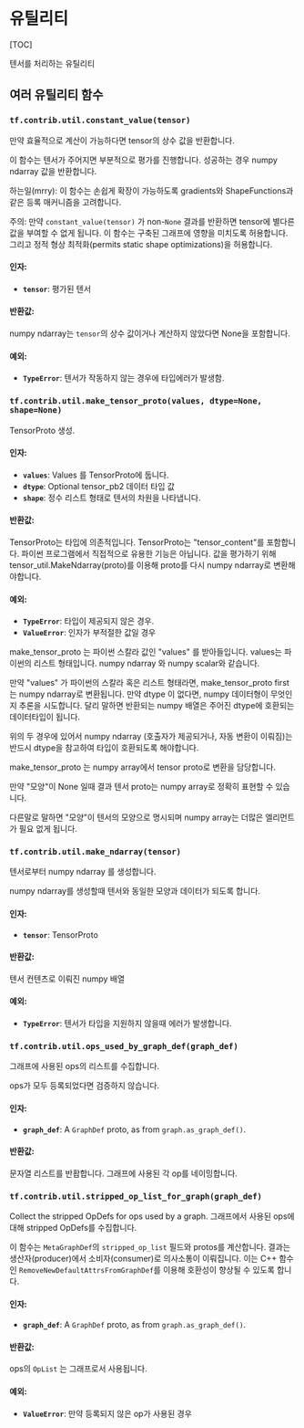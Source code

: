 # 유틸리티

\[TOC\]

텐서를 처리하는 유틸리티

## 여러 유틸리티 함수

### `tf.contrib.util.constant_value(tensor)` <a id="constant_value"></a>

만약 효율적으로 계산이 가능하다면 tensor의 상수 값을 반환합니다.

이 함수는 텐서가 주어지면 부분적으로 평가를 진행합니다. 성공하는 경우 numpy ndarray 값을 반환합니다.

하는일\(mrry\): 이 함수는 손쉽게 확장이 가능하도록 gradients와 ShapeFunctions과 같은 등록 매커니즘을 고려합니다.

주의: 만약 `constant_value(tensor)` 가 non-`None` 결과를 반환하면 tensor에 별다른 값을 부여할 수 없게 됩니다. 이 함수는 구축된 그래프에 영향을 미치도록 허용합니다. 그리고 정적 형상 최적화\(permits static shape optimizations\)을 허용합니다.

#### 인자:

* **`tensor`**: 평가된 텐서

#### 반환값:

numpy ndarray는 `tensor`의 상수 값이거나 계산하지 않았다면 None을 포함합니다.

#### 예외:

* **`TypeError`**: 텐서가 작동하지 않는 경우에 타입에러가 발생함.

### `tf.contrib.util.make_tensor_proto(values, dtype=None, shape=None)` <a id="make_tensor_proto"></a>

TensorProto 생성.

#### 인자:

* **`values`**: Values 를 TensorProto에 둡니다.
* **`dtype`**: Optional tensor\_pb2 데이터 타입 값
* **`shape`**: 정수 리스트 형태로 텐서의 차원을 나타냅니다.

#### 반환값:

TensorProto는 타입에 의존적입니다. TensorProto는 "tensor\_content"를 포함합니다. 파이썬 프로그램에서 직접적으로 유용한 기능은 아닙니다. 값을 평가하기 위해 tensor\_util.MakeNdarray\(proto\)를 이용해 proto를 다시 numpy ndarray로 변환해야합니다.

#### 예외:

* **`TypeError`**: 타입이 제공되지 않은 경우.
* **`ValueError`**: 인자가 부적절한 값일 경우

make\_tensor\_proto 는 파이썬 스칼라 값인 "values" 를 받아들입니다. values는 파이썬의 리스트 형태입니다. numpy ndarray 와 numpy scalar와 같습니다.

만약 "values" 가 파이썬의 스칼라 혹은 리스트 형태라면, make\_tensor\_proto first 는 numpy ndarray로 변환됩니다. 만약 dtype 이 없다면, numpy 데이터형이 무엇인지 추론을 시도합니다. 달리 말하면 반환되는 numpy 배열은 주어진 dtype에 호환되는 데이터타입이 됩니다.

위의 두 경우에 있어서 numpy ndarray \(호출자가 제공되거나, 자동 변환이 이뤄짐\)는 반드시 dtype을 참고하여 타입이 호환되도록 해야합니다.

make\_tensor\_proto 는 numpy array에서 tensor proto로 변환을 담당합니다.

만약 "모양"이 None 일때 결과 텐서 proto는 numpy array로 정확히 표현할 수 있습니다.

다른말로 말하면 "모양"이 텐서의 모양으로 명시되며 numpy array는 더많은 엘리먼트가 필요 없게 됩니다.

### `tf.contrib.util.make_ndarray(tensor)` <a id="make_ndarray"></a>

텐서로부터 numpy ndarray 를 생성합니다.

numpy ndarray를 생성할때 텐서와 동일한 모양과 데이터가 되도록 합니다.

#### 인자:

* **`tensor`**: TensorProto

#### 반환값:

텐서 컨텐츠로 이뤄진 numpy 배열

#### 예외:

* **`TypeError`**: 텐서가 타입을 지원하지 않을때 에러가 발생합니다.

### `tf.contrib.util.ops_used_by_graph_def(graph_def)` <a id="ops_used_by_graph_def"></a>

그래프에 사용된 ops의 리스트를 수집합니다.

ops가 모두 등록되었다면 검증하지 않습니다.

#### 인자:

* **`graph_def`**: A `GraphDef` proto, as from `graph.as_graph_def()`.

#### 반환값:

문자열 리스트를 반홥합니다. 그래프에 사용된 각 op를 네이밍합니다.

### `tf.contrib.util.stripped_op_list_for_graph(graph_def)` <a id="stripped_op_list_for_graph"></a>

Collect the stripped OpDefs for ops used by a graph. 그래프에서 사용된 ops에 대해 stripped OpDefs를 수집합니다.

이 함수는 `MetaGraphDef`의 `stripped_op_list` 필드와 protos를 계산합니다. 결과는 생산자\(producer\)에서 소비자\(consumer\)로 의사소통이 이뤄집니다. 이는 C++ 함수인 `RemoveNewDefaultAttrsFromGraphDef`를 이용해 호환성이 향상될 수 있도록 합니다.

#### 인자:

* **`graph_def`**: A `GraphDef` proto, as from `graph.as_graph_def()`.

#### 반환값:

ops의 `OpList` 는 그래프로서 사용됩니다.

#### 예외:

* **`ValueError`**: 만약 등록되지 않은 op가 사용된 경우

